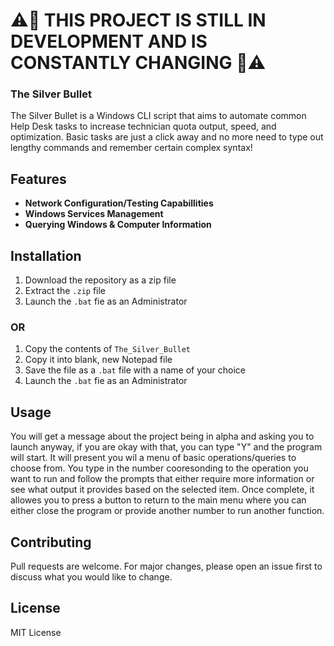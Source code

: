 # ⚠️🚧 THIS PROJECT IS STILL IN DEVELOPMENT AND IS CONSTANTLY CHANGING️ 🚧⚠️

### The Silver Bullet

The Silver Bullet is a Windows CLI script that aims to automate common Help Desk tasks to increase technician quota output, speed, and optimization. Basic tasks are just a click away and no more need to type out lengthy commands and remember certain complex syntax!

## Features

* **Network Configuration/Testing Capabillities**
* **Windows Services Management**
* **Querying Windows & Computer Information**

## Installation

1. Download the repository as a zip file
2. Extract the ``.zip`` file
3. Launch the `.bat` fie as an Administrator
### **OR**
1. Copy the contents of ``The_Silver_Bullet``
2. Copy it into blank, new Notepad file
3.  Save the file as a ``.bat`` file with a name of your choice
4. Launch the ``.bat`` fie as an Administrator

## Usage

You will get a message about the project being in alpha and asking you to launch anyway, if you are okay with that, you can type "Y" and the program will start. It will present you wil a menu of basic operations/queries to choose from. You type in the number cooresonding to the operation you want to run and follow the prompts that either require more information or see what output it provides based on the selected item. Once complete, it allowes you to press a button to return to the main menu where you can either close the program or provide another number to run another function.

## Contributing

Pull requests are welcome. For major changes, please open an issue first
to discuss what you would like to change.


## License
MIT License
